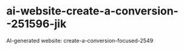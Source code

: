 # ai-website-create-a-conversion--251596-jik
AI-generated website: create-a-conversion-focused-2549
